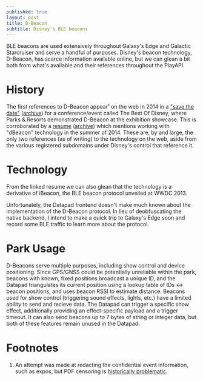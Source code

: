 ```yaml
---
published: true
layout: post
title: D-Beacon
subtitle: Disney's BLE beacons
---
```

BLE beacons are used extensively throughout Galaxy's Edge and Galactic Starcruiser and serve a handful of purposes. Disney's beacon technology, D-Beacon, has scarce information available online, but we can glean a bit both from what's available and their references throughout the PlayAPI.

# History

The first references to D-Beacon appear¹ on the web in 2014 in a ["save the date"](http://www.diametervision.com/portfolio/environmental/Best_of_Disney.pdf) ([archive](https://web.archive.org/web/20220609040050/http://www.diametervision.com/portfolio/environmental/Best_of_Disney.pdf)) for a conference/event called The Best Of Disney, where Parks & Resorts demonstrated D-Beacon at the exhibition showcase. This is corroborated by a [resume](https://www.slideshare.net/LeviLu/resume-49051167) ([archive](https://web.archive.org/web/20220609041101/https://www.slideshare.net/LeviLu/resume-49051167)) which mentions working with "dBeacon" technology in the summer of 2014. These are, by and large, the only two references (as of writing) to the technology on the web, aside from the various registered subdomains under Disney's control that reference it.

# Technology

From the linked resume we can also glean that the technology is a derivative of iBeacon, the BLE beacon protocol unveiled at WWDC 2013.

Unfortunately, the Datapad frontend doesn't make much known about the implementation of the D-Beacon protocol. In lieu of deobfuscating the native backend, I intend to make a quick trip to Galaxy's Edge soon and record some BLE traffic to learn more about the protocol.

# Park Usage

D-Beacons serve multiple purposes, including show control and device positioning. Since GPS/GNSS could be potentially unreliable within the park, beacons with known, fixed positions broadcast a unique ID, and the Datapad triangulates its current position using a lookup table of IDs ↔ beacon positions, and uses beacon RSSI to estimate distance. Beacons used for show control (triggering sound effects, lights, etc.) have a limited ability to send and recieve data. The Datapad can trigger a specific show effect, additionally providing an effect-specific payload and a trigger timeout. It can also send beacons up to 7 bytes of string or integer data, but both of these features remain unused in the Datapad.

# Footnotes

1. An attempt was made at redacting the confidential event information, such as expos, but PDF censoring is [historically problematic](http://news.bbc.co.uk/1/hi/world/europe/4504589.stm).
